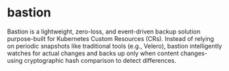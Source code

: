 # bastion
Bastion is a lightweight, zero-loss, and event-driven backup solution purpose-built for Kubernetes Custom Resources (CRs). Instead of relying on periodic snapshots like traditional tools (e.g., Velero), bastion intelligently watches for actual changes and backs up only when content changes-using cryptographic hash comparison to detect differences.
